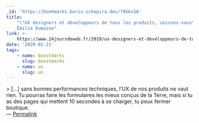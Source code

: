 ```yaml
---
_id: 'https://bookmarks.boris.schapira.dev/?8GkxSA'
title:
    "\"UX designers et développeurs de tous les produits, unissez-vous\_!\",
    Émilie Dumaine"
link: >-
    https://www.24joursdeweb.fr/2019/ux-designers-et-developpeurs-de-tous-les-produits-unissez-vous/#cite-ref-1
date: '2020-01-21'
tags:
    - name: boostmarks
      slug: boostmarks
    - name: ux
      slug: ux
---
```


&gt; […] sans bonnes performances techniques, l’UX de nos produits ne vaut rien.
Tu pourras faire les formulaires les mieux conçus de la Terre, mais si tu as des
pages qui mettent 10 secondes à se charger, tu peux fermer boutique. <br>&#8212;
<a href="https://bookmarks.boris.schapira.dev/?8GkxSA" title="Permalink">Permalink</a>
